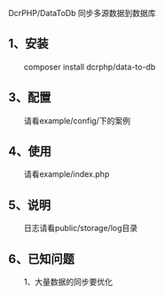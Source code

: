 DcrPHP/DataToDb 同步多源数据到数据库
## 1、安装
　　composer install dcrphp/data-to-db

## 3、配置
　　请看example/config/下的案例

## 4、使用
　　请看example/index.php    
    
## 5、说明
　　日志请看public/storage/log目录

## 6、已知问题
　　1、大量数据的同步要优化